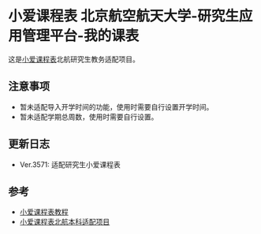 # 小爱课程表 北京航空航天大学-研究生应用管理平台-我的课表

这是[小爱课程表](https://open-schedule-prod.ai.xiaomi.com/docs/#/help/)北航研究生教务适配项目。

## 注意事项

- 暂未适配导入开学时间的功能，使用时需要自行设置开学时间。
- 暂未适配学期总周数，使用时需要自行设置。

## 更新日志
- Ver.3571: 适配研究生小爱课程表

## 参考
- [小爱课程表教程](https://open-schedule-prod.ai.xiaomi.com/docs/#/help)
- [小爱课程表北航本科适配项目](https://github.com/MeanZhang/buaa-ai-schedule)
